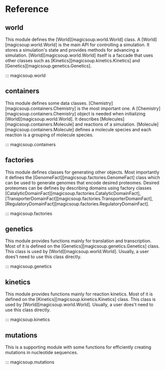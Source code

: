# Reference

## world

This module defines the [World][magicsoup.world.World] class.
A [World][magicsoup.world.World] is the main API for controlling a simulation.
It stores a simulation's state and provides methods for advancing a simulation.
[World][magicsoup.world.World] itself is a faccade that uses other classes such as
[Kinetics][magicsoup.kinetics.Kinetics] and [Genetics][magicsoup.genetics.Genetics].

::: magicsoup.world

## containers

This module defines some data classes.
[Chemistry][magicsoup.containers.Chemistry] is the most important one.
A [Chemistry][magicsoup.containers.Chemistry] object is needed when initializing [World][magicsoup.world.World].
It describes [Molecules][magicsoup.containers.Molecule] and reactions of a simulation.
[Molecule][magicsoup.containers.Molecule] defines a molecule species and each reaction is a grouping of molecule species.

::: magicsoup.containers

## factories

This module defines classes for generating other objects.
Most importantly it defines the [GenomeFact][magicsoup.factories.GenomeFact] class
which can be used to generate genomes that encode desired proteomes.
Desired proteomes can be defines by describing domains using factory classes
[CatalyticDomainFact][magicsoup.factories.CatalyticDomainFact],
[TransporterDomainFact][magicsoup.factories.TransporterDomainFact],
[RegulatoryDomainFact][magicsoup.factories.RegulatoryDomainFact].

::: magicsoup.factories

## genetics

This module provides functions mainly for translation and transcription.
Most of it is defined on the [Genetics][magicsoup.genetics.Genetics] class.
This class is used by [World][magicsoup.world.World].
Usually, a user does't need to use this class directly.

::: magicsoup.genetics

## kinetics

This module provides functions mainly for reaction kinetics.
Most of it is defined on the [Kinetics][magicsoup.kinetics.Kinetics] class.
This class is used by [World][magicsoup.world.World].
Usually, a user does't need to use this class directly.

::: magicsoup.kinetics

## mutations

This is a supporting module with some
functions for efficiently creating mutations
in nucleotide sequences.

::: magicsoup.mutations
